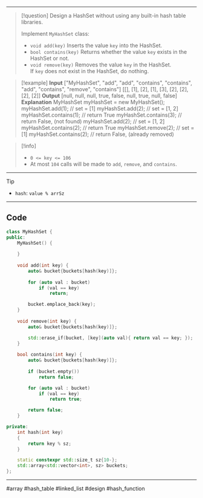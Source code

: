___

> [!question] 
> Design a HashSet without using any built-in hash table libraries.
> 
> Implement `MyHashSet` class:
> - `void add(key)` Inserts the value `key` into the HashSet.
> - `bool contains(key)` Returns whether the value `key` exists in the HashSet or not.
> - `void remove(key)` Removes the value `key` in the HashSet. If `key` does not exist in the HashSet, do nothing. 

> [!example] 
> **Input**
["MyHashSet", "add", "add", "contains", "contains", "add", "contains", "remove", "contains"]
[[], [1], [2], [1], [3], [2], [2], [2], [2]]
**Output**
[null, null, null, true, false, null, true, null, false]
**Explanation**
MyHashSet myHashSet = new MyHashSet();
myHashSet.add(1);      // set = [1]
myHashSet.add(2);      // set = [1, 2]
myHashSet.contains(1); // return True
myHashSet.contains(3); // return False, (not found)
myHashSet.add(2);      // set = [1, 2]
myHashSet.contains(2); // return True
myHashSet.remove(2);   // set = [1]
myHashSet.contains(2); // return False, (already removed) 

> [!info] 
> - `0 <= key <= 106`
> - At most `104` calls will be made to `add`, `remove`, and `contains`. 

___

> [!tip] 
>  - `hash`: `value % arrSz`

___
## Code
```cpp
class MyHashSet {
public:
    MyHashSet() {
        
    }
    
    void add(int key) {
        auto& bucket{buckets[hash(key)]};
        
        for (auto val : bucket)
            if (val == key)
                return;

        bucket.emplace_back(key);
    }
    
    void remove(int key) {
        auto& bucket{buckets[hash(key)]};

        std::erase_if(bucket, [key](auto val){ return val == key; });
    }
    
    bool contains(int key) {
        auto& bucket{buckets[hash(key)]}; 
        
        if (bucket.empty())
            return false;

        for (auto val : bucket)
            if (val == key)
                return true;

        return false;
    }

private:
    int hash(int key)
    {
        return key % sz;
    }

    static constexpr std::size_t sz{10-};
    std::array<std::vector<int>, sz> buckets;
};
```

___

#array #hash_table #linked_list #design #hash_function
